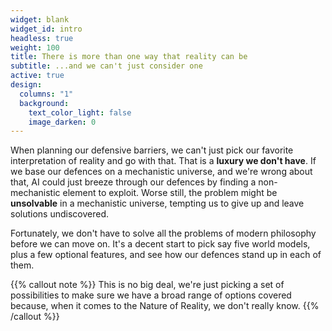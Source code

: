 ```yaml
---
widget: blank
widget_id: intro
headless: true
weight: 100
title: There is more than one way that reality can be
subtitle: ...and we can't just consider one
active: true
design:
  columns: "1"
  background:
    text_color_light: false
    image_darken: 0
---
```


When planning our defensive barriers, we can't just pick our favorite interpretation of reality and go with that.  That is a **luxury we don't have**.  If we base our defences on a mechanistic universe, and we're wrong about that, AI could just breeze through our defences by finding a non-mechanistic element to exploit.  Worse still, the problem might be **unsolvable** in a mechanistic universe, tempting us to give up and leave solutions undiscovered.

Fortunately, we don't have to solve all the problems of modern philosophy before we can move on.  It's a decent start to pick say five world models, plus a few optional features, and see how our defences stand up in each of them.

{{% callout note %}}
This is no big deal, we're just picking a set of possibilities to make sure we have a broad range of options covered because, when it comes to the Nature of Reality, we don't really know.
{{% /callout %}}
